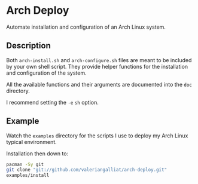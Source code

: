 Arch Deploy
===========

Automate installation and configuration of an Arch Linux system.

Description
-----------

Both `arch-install.sh` and `arch-configure.sh` files are meant to be included
by your own shell script. They provide helper functions for the installation
and configuration of the system.

All the available functions and their arguments are documented into the `doc`
directory.

I recommend setting the `-e` `sh` option.

Example
-------

Watch the `examples` directory for the scripts I use to deploy my Arch Linux
typical environment.

Installation then down to:

```sh
pacman -Sy git
git clone "git://github.com/valeriangalliat/arch-deploy.git"
examples/install
```
